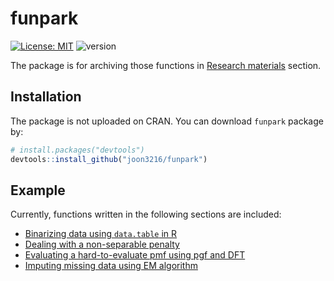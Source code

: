 
<!-- README.md is generated from README.Rmd. Please edit that file -->
funpark
=======

<!-- badges: start -->
[![License: MIT](https://img.shields.io/badge/License-MIT-yellow.svg)](
    https://opensource.org/licenses/MIT)
![version](https://img.shields.io/badge/version-0.2.4-blue.svg?cacheSeconds=2592000)
<!-- badges: end -->
The package is for archiving those functions in [Research materials](https://joon3216.github.io/research_materials) section.

Installation
------------

The package is not uploaded on CRAN. You can download `funpark` package by:

``` r
# install.packages("devtools")
devtools::install_github("joon3216/funpark")
```

Example
-------

Currently, functions written in the following sections are included:

-   [Binarizing data using `data.table` in R](https://joon3216.github.io/research_materials/2018/binarize)
-   [Dealing with a non-separable penalty](https://joon3216.github.io/research_materials/2018/non_separable_penalty)
-   [Evaluating a hard-to-evaluate pmf using pgf and DFT](https://joon3216.github.io/research_materials/2018/pgf)
-   [Imputing missing data using EM algorithm](https://joon3216.github.io/research_materials/2019/em_imputation)
